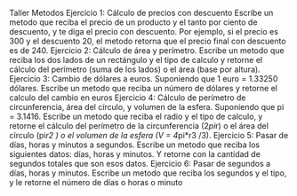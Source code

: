 Taller Metodos
Ejercicio 1: Cálculo de precios con descuento Escribe un metodo que reciba el precio de un producto y el tanto por ciento de descuento, y te diga el precio con descuento. Por ejemplo, si el precio es 300 y el descuento 20, el metodo retorna que el precio final con descuento es de 240.
Ejercicio 2: Cálculo de área y perímetro. Escribe un metodo que reciba los dos lados de un rectángulo y el tipo de calculo y retorne el cálculo del perímetro (suma de los lados) o el área (base por altura).
Ejercicio 3: Cambio de dólares a euros. Suponiendo que 1 euro = 1.33250 dólares. Escribe un metodo que reciba un número de dólares y retorne el calculo del cambio en euros
Ejercicio 4: Cálculo de perímetro de circunferencia, área del círculo, y volumen de la esfera. Suponiendo que pi = 3.1416. Escribe un metodo que reciba el radio y el tipo de calculo, y retorne el cálculo del perímetro de la circunferencia (2*pi*r) o el área del círculo (pi*r2 ) o el volumen de la esfera (V = 4*pi*r3 /3).
Ejercicio 5: Pasar de días, horas y minutos a segundos. Escribe un metodo que reciba los siguientes datos: días, horas y minutos. Y retorne con la cantidad de segundos totales que son esos datos.
Ejercicio 6: Pasar de segundos a días, horas y minutos. Escribe un metodo que reciba los segundos y el tipo, y le retorne el número de días o horas o minuto
